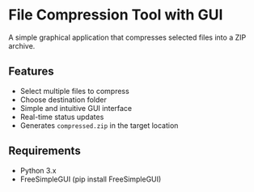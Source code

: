 # File Compression Tool with GUI


A simple graphical application that compresses selected files into a ZIP archive.

## Features
- Select multiple files to compress
- Choose destination folder
- Simple and intuitive GUI interface
- Real-time status updates
- Generates `compressed.zip` in the target location

## Requirements
- Python 3.x
- FreeSimpleGUI (pip install FreeSimpleGUI)

